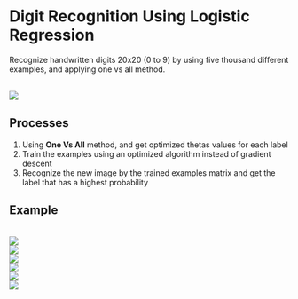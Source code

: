 <h1>Digit Recognition Using Logistic Regression</h1>
<p>Recognize handwritten digits 20x20 (0 to 9) by using five thousand different examples, and applying one vs all method.</p></br>

<img src="https://content.iospress.com/media/jsa/2018/4-1/jsa-4-1-jsa171/jsa-4-jsa171-g002.jpg?width=755"/>

<h2>Processes</h2>
<ol>
  <li>Using <b>One Vs All</b> method, and get optimized thetas values for each label</li>
  <li>Train the examples using an optimized algorithm instead of gradient descent</li>
  <li>Recognize the new image by the trained examples matrix and get the label that has a highest probability</li>
</ol>

<h2>Example</h2>
</br>
<img src="https://user-images.githubusercontent.com/20774864/47386381-d2bd4980-d70c-11e8-88f5-5d6c26124dcb.PNG"/>
</br>
<img src="https://user-images.githubusercontent.com/20774864/47386386-d4870d00-d70c-11e8-9dae-03fec60e88fe.PNG"/>
</br>
<img src="https://user-images.githubusercontent.com/20774864/47386735-b5d54600-d70d-11e8-913c-51a5de1bdf03.PNG"/>
</br>
<img src="https://user-images.githubusercontent.com/20774864/47386738-b66ddc80-d70d-11e8-8348-53f0f738f2fe.PNG"/>
</br>
<img src="https://user-images.githubusercontent.com/20774864/47386849-08166700-d70e-11e8-98cc-c110fab7470b.PNG"/>
</br>
<img src="https://user-images.githubusercontent.com/20774864/47386848-077dd080-d70e-11e8-8e12-413c9133b4fe.PNG"/>
